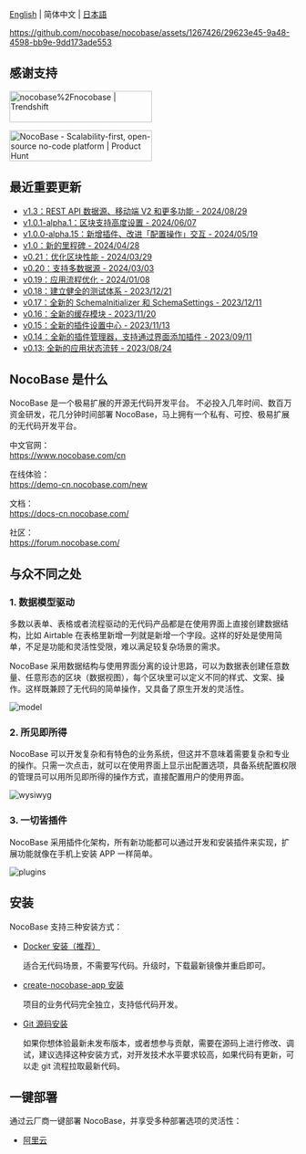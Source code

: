 [English](./README.md) | 简体中文 | [日本語](./README.ja-JP.md)
 
https://github.com/nocobase/nocobase/assets/1267426/29623e45-9a48-4598-bb9e-9dd173ade553

## 感谢支持
<a href="https://trendshift.io/repositories/4112" target="_blank"><img src="https://trendshift.io/api/badge/repositories/4112" alt="nocobase%2Fnocobase | Trendshift" style="width: 250px; height: 55px;" width="250" height="55"/></a>

<a href="https://www.producthunt.com/posts/nocobase?embed=true&utm_source=badge-top-post-topic-badge&utm_medium=badge&utm_souce=badge-nocobase" target="_blank"><img src="https://api.producthunt.com/widgets/embed-image/v1/top-post-topic-badge.svg?post_id=456520&theme=light&period=weekly&topic_id=267" alt="NocoBase - Scalability&#0045;first&#0044;&#0032;open&#0045;source&#0032;no&#0045;code&#0032;platform | Product Hunt" style="width: 250px; height: 54px;" width="250" height="54" /></a>

## 最近重要更新
- [v1.3：REST API 数据源、移动端 V2 和更多功能 - 2024/08/29](https://www.nocobase.com/cn/blog/nocobase-1-3)
- [v1.0.1-alpha.1：区块支持高度设置 - 2024/06/07](https://www.nocobase.com/cn/blog/release-v101-alpha1)
- [v1.0.0-alpha.15：新增插件、改进「配置操作」交互 - 2024/05/19](https://www.nocobase.com/cn/blog/release-v100-alpha15)
- [v1.0：新的里程碑 - 2024/04/28](https://www.nocobase.com/cn/blog/release-v10)
- [v0.21：优化区块性能 - 2024/03/29](https://www.nocobase.com/cn/blog/release-v021)
- [v0.20：支持多数据源 - 2024/03/03](https://www.nocobase.com/cn/blog/release-v020)
- [v0.19：应用流程优化 - 2024/01/08](https://www.nocobase.com/cn/blog/release-v019)
- [v0.18：建立健全的测试体系 - 2023/12/21](https://www.nocobase.com/cn/blog/release-v018)
- [v0.17：全新的 SchemaInitializer 和 SchemaSettings - 2023/12/11](https://www.nocobase.com/cn/blog/release-v017)
- [v0.16：全新的缓存模块 - 2023/11/20](https://www.nocobase.com/cn/blog/release-v016)
- [v0.15：全新的插件设置中心 - 2023/11/13](https://www.nocobase.com/cn/blog/release-v015)
- [v0.14：全新的插件管理器，支持通过界面添加插件 - 2023/09/11](https://www.nocobase.com/cn/blog/release-v014)
- [v0.13: 全新的应用状态流转 - 2023/08/24](https://www.nocobase.com/cn/blog/release-v013)

## NocoBase 是什么

NocoBase 是一个极易扩展的开源无代码开发平台。
不必投入几年时间、数百万资金研发，花几分钟时间部署 NocoBase，马上拥有一个私有、可控、极易扩展的无代码开发平台。

中文官网：  
https://www.nocobase.com/cn

在线体验：  
https://demo-cn.nocobase.com/new

文档：  
https://docs-cn.nocobase.com/

社区：  
https://forum.nocobase.com/

## 与众不同之处

### 1. 数据模型驱动

多数以表单、表格或者流程驱动的无代码产品都是在使用界面上直接创建数据结构，比如 Airtable 在表格里新增一列就是新增一个字段。这样的好处是使用简单，不足是功能和灵活性受限，难以满足较复杂场景的需求。

NocoBase 采用数据结构与使用界面分离的设计思路，可以为数据表创建任意数量、任意形态的区块（数据视图），每个区块里可以定义不同的样式、文案、操作。这样既兼顾了无代码的简单操作，又具备了原生开发的灵活性。

![model](https://static-docs.nocobase.com/model.png)

### 2. 所见即所得
NocoBase 可以开发复杂和有特色的业务系统，但这并不意味着需要复杂和专业的操作。只需一次点击，就可以在使用界面上显示出配置选项，具备系统配置权限的管理员可以用所见即所得的操作方式，直接配置用户的使用界面。

![wysiwyg](https://static-docs.nocobase.com/wysiwyg.gif)

### 3. 一切皆插件

NocoBase 采用插件化架构，所有新功能都可以通过开发和安装插件来实现，扩展功能就像在手机上安装 APP 一样简单。

![plugins](https://static-docs.nocobase.com/plugins.png)

## 安装

NocoBase 支持三种安装方式：

- <a target="_blank" href="https://docs-cn.nocobase.com/welcome/getting-started/installation/docker-compose">Docker 安装（推荐）</a>

   适合无代码场景，不需要写代码。升级时，下载最新镜像并重启即可。

- <a target="_blank" href="https://docs-cn.nocobase.com/welcome/getting-started/installation/create-nocobase-app">create-nocobase-app 安装</a>

   项目的业务代码完全独立，支持低代码开发。

- <a target="_blank" href="https://docs-cn.nocobase.com/welcome/getting-started/installation/git-clone">Git 源码安装</a>

   如果你想体验最新未发布版本，或者想参与贡献，需要在源码上进行修改、调试，建议选择这种安装方式，对开发技术水平要求较高，如果代码有更新，可以走 git 流程拉取最新代码。

## 一键部署

通过云厂商一键部署 NocoBase，并享受多种部署选项的灵活性：

- [阿里云](https://computenest.console.aliyun.com/service/instance/create/default?type=user&ServiceName=NocoBase%20%E7%A4%BE%E5%8C%BA%E7%89%88)
